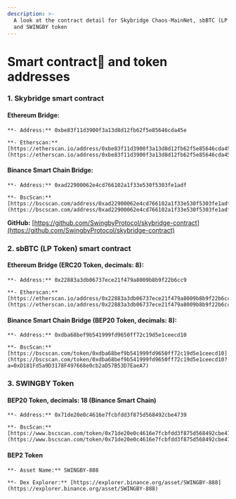 ```yaml
---
description: >-
  A look at the contract detail for Skybridge Chaos-MainNet, sbBTC (LP Token),
  and SWINGBY token
---
```


# Smart contract and token addresses

### 1. Skybridge smart contract

#### Ethereum Bridge:

    **- Address:** 0xbe83f11d3900f3a13d8d12fb62f5e85646cda45e

    **- Etherscan:** [https://etherscan.io/address/0xbe83f11d3900f3a13d8d12fb62f5e85646cda45e](https://etherscan.io/address/0xbe83f11d3900f3a13d8d12fb62f5e85646cda45e)

#### Binance Smart Chain Bridge:

    **- Address:** 0xad22900062e4cd766102a1f33e530f5303fe1adf

    **- BscScan:** [https://bscscan.com/address/0xad22900062e4cd766102a1f33e530f5303fe1adf](https://bscscan.com/address/0xad22900062e4cd766102a1f33e530f5303fe1adf)

**GitHub:** [https://github.com/SwingbyProtocol/skybridge-contract](https://github.com/SwingbyProtocol/skybridge-contract)

### 2. sbBTC \(LP Token\) smart contract

#### Ethereum Bridge \(ERC20 Token, decimals: 8\):

    **- Address:** 0x22883a3db06737ece21f479a8009b8b9f22b6cc9

    **- Etherscan:** [https://etherscan.io/address/0x22883a3db06737ece21f479a8009b8b9f22b6cc9](https://etherscan.io/address/0x22883a3db06737ece21f479a8009b8b9f22b6cc9)

#### Binance Smart Chain Bridge \(BEP20 Token, decimals: 8\):

    **- Address:** 0xdba68bef9b541999fd9650ff72c19d5e1ceecd10

    **- BscScan:** [https://bscscan.com/token/0xdba68bef9b541999fd9650ff72c19d5e1ceecd10](https://bscscan.com/token/0xdba68bef9b541999fd9650ff72c19d5e1ceecd10?a=0xD181Fd5a9D3178F497668e0cb2aD57B53D7EaeA7)

### 3. SWINGBY Token

#### BEP20 Token, decimals: 18 \(Binance Smart Chain\)

    **- Address:** 0x71de20e0c4616e7fcbfdd3f875d568492cbe4739

    **- BscScan:** [https://www.bscscan.com/token/0x71de20e0c4616e7fcbfdd3f875d568492cbe4739](https://www.bscscan.com/token/0x71de20e0c4616e7fcbfdd3f875d568492cbe4739)

#### BEP2 Token

    **- Asset Name:** SWINGBY-888

    **- Dex Explorer:** [https://explorer.binance.org/asset/SWINGBY-888](https://explorer.binance.org/asset/SWINGBY-888)


